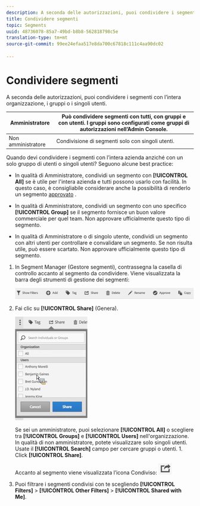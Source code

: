 ```yaml
---
description: A seconda delle autorizzazioni, puoi condividere i segmenti con l’intera organizzazione, i gruppi o i singoli utenti.
title: Condividere segmenti
topic: Segments
uuid: 48736078-85a7-49bd-b8b8-562818798c5e
translation-type: tm+mt
source-git-commit: 99ee24efaa517e8da700c67818c111c4aa90dc02

---
```



# Condividere segmenti

A seconda delle autorizzazioni, puoi condividere i segmenti con l’intera organizzazione, i gruppi o i singoli utenti.

| Amministratore | Può condividere segmenti con tutti, con gruppi e con utenti. I gruppi sono configurati come gruppi di autorizzazioni nell’Admin Console. |
|---|---|
| Non amministratore | Condivisione di segmenti solo con singoli utenti. |

Quando devi condividere i segmenti con l’intera azienda anziché con un solo gruppo di utenti o singoli utenti? Seguono alcune best practice:

* In qualità di Amministratore, condividi un segmento con **[!UICONTROL All]** se è utile per l'intera azienda e tutti possono usarlo con facilità. In questo caso, è consigliabile considerare anche la possibilità di renderlo un segmento [approvato](/help/components/c-segmentation/c-segmentation-workflow/seg-approve.md) .

* In qualità di Amministratore, condividi un segmento con uno specifico **[!UICONTROL Group]** se il segmento fornisce un buon valore commerciale per quel team. Non approvare ufficialmente questo tipo di segmento.
* In qualità di Amministratore o di singolo utente, condividi un segmento con altri utenti per controllare e convalidare un segmento. Se non risulta utile, può essere scartato. Non approvare ufficialmente questo tipo di segmento.

1. In Segment Manager (Gestore segmenti), contrassegna la casella di controllo accanto al segmento da condividere. Viene visualizzata la barra degli strumenti di gestione dei segmenti:

   ![](assets/segment_mgmt_toolbar.png)

1. Fai clic su **[!UICONTROL Share]** (Genera).

   ![](assets/sharing_segments.png)

   Se sei un amministratore, puoi selezionare **[!UICONTROL All]** o scegliere tra **[!UICONTROL Groups]** e **[!UICONTROL Users]** nell'organizzazione. In qualità di non amministratore, potete visualizzare solo singoli utenti. Usate il **[!UICONTROL Search]** campo per cercare gruppi o utenti. 1. Click **[!UICONTROL Share]**.

   Accanto al segmento viene visualizzata l’icona Condiviso:  ![](assets/share_icon.png)

1. Puoi filtrare i segmenti condivisi con te scegliendo **[!UICONTROL Filters]** &gt; **[!UICONTROL Other Filters]** &gt; **[!UICONTROL Shared with Me]**.

